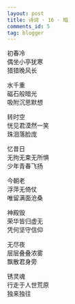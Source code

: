 ```yaml
---
layout: post
title: 诗词 · 16 · 暗
comments_id: 5
tag: blogger
---
```


初春冷<br />
偶坐小亭犹寒<br />
猎猎晚风长

水千重<br />
磁石般暗光<br />
吸附沉思默想

转时空<br />
恍见君漠然一笑<br />
珠泪落脸庞

忆昔日<br />
无拘无束无所惧<br />
少年青春飞扬

今朝老<br />
浮萍无倚仗<br />
唯留满面沧桑

神殿毁<br />
荣华皆归虚无<br />
凭何坚守信仰

无尽夜<br />
层层叠叠浓雾<br />
飘散君身旁

锈灵魂<br />
行走于人世荒原<br />
独来独往
